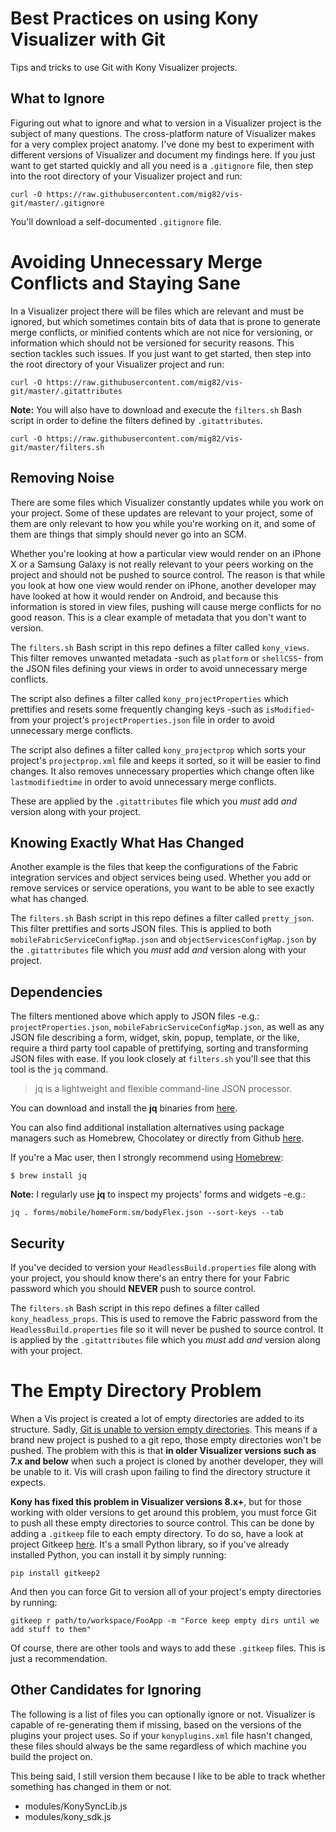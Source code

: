 # Best Practices on using Kony Visualizer with Git

Tips and tricks to use Git with Kony Visualizer projects.

## What to Ignore

Figuring out what to ignore and what to version in a Visualizer project is the subject of many questions. The cross-platform nature of Visualizer makes for a very complex project anatomy. I've done my best to experiment with different versions of Visualizer and document my findings here. If you just want to get started quickly and all you need is a `.gitignore` file, then step into the root directory of your Visualizer project and run:

    curl -O https://raw.githubusercontent.com/mig82/vis-git/master/.gitignore

You'll download a self-documented `.gitignore` file.

# Avoiding Unnecessary Merge Conflicts and Staying Sane

In a Visualizer project there will be files which are relevant and must be ignored, but which sometimes contain bits of data that is prone to generate merge conflicts, or minified contents which are not nice for versioning, or information which should not be versioned for security reasons. This section tackles such issues.
If you just want to get started, then step into the root directory of your Visualizer project and run:

    curl -O https://raw.githubusercontent.com/mig82/vis-git/master/.gitattributes

**Note:** You will also have to download and execute the `filters.sh` Bash script in order
to define the filters defined by `.gitattributes`.

	curl -O https://raw.githubusercontent.com/mig82/vis-git/master/filters.sh

## Removing Noise

There are some files which Visualizer constantly updates while you work on your
project. Some of these updates are relevant to your project, some of them are
only relevant to how you while you're working on it, and some of them are things
that simply should never go into an SCM.

Whether you're looking at how a particular view would render on an iPhone X or a
Samsung Galaxy is not really relevant to your peers working on the project and
should not be pushed to source control. The reason is that while you look at how
one view would render on iPhone, another developer may have looked at how it
would render on Android, and because this information is stored in view files,
pushing will cause merge conflicts for no good reason. This is a clear example
of metadata that you don't want to version.

The `filters.sh` Bash script in this repo defines a filter called `kony_views`.
This filter removes unwanted metadata -such as `platform` or `shellCSS`- from
the JSON files defining your views in order to avoid unnecessary merge conflicts.

The script also defines a filter called `kony_projectProperties` which prettifies
and resets some frequently changing keys -such as `isModified`- from your project's
`projectProperties.json` file in order to avoid unnecessary merge conflicts.

The script also defines a filter called `kony_projectprop` which sorts your
project's `projectprop.xml` file and keeps it sorted, so it will be easier to
find changes. It also removes unnecessary properties which change often like
`lastmodifiedtime` in order to avoid unnecessary merge conflicts.

These are applied by the `.gitattributes` file
which you *must* add *and* version along with your project.

## Knowing Exactly What Has Changed

Another example is the files that keep the configurations of the Fabric integration
services and object services being used. Whether you add or remove services or
service operations, you want to be able to see exactly what has changed.

The `filters.sh` Bash script in this repo defines a filter called `pretty_json`.
This filter prettifies and sorts JSON files.
This is applied to both `mobileFabricServiceConfigMap.json` and
`objectServicesConfigMap.json` by the `.gitattributes` file which you *must* add
 *and* version along with your project.

## Dependencies

The filters mentioned above which apply to JSON files -e.g.: `projectProperties.json`,
`mobileFabricServiceConfigMap.json`, as well as any JSON file describing a form,
widget, skin, popup, template, or the like, require a third party tool capable of
prettifying, sorting and transforming JSON files with ease. If you look closely at
`filters.sh` you'll see that this tool is the `jq` command.

> jq is a lightweight and flexible command-line JSON processor.

You can download and install the **jq** binaries from [here](https://stedolan.github.io/jq).

You can also find additional installation alternatives using package managers such as Homebrew, Chocolatey or directly from Github [here](https://github.com/stedolan/jq/wiki/Installation).

If you're a Mac user, then I strongly recommend using [Homebrew](https://brew.sh/):

    $ brew install jq

**Note:** I regularly use **jq** to inspect my projects' forms and widgets -e.g.:

    jq . forms/mobile/homeForm.sm/bodyFlex.json --sort-keys --tab

## Security

If you've decided to version your `HeadlessBuild.properties` file along with your
project, you should know there's an entry there for your Fabric password which
you should **NEVER** push to source control.

The `filters.sh` Bash script in this repo defines a filter called
`kony_headless_props`. This is used to remove the Fabric password from the `HeadlessBuild.properties` file so it will never be pushed to source control. It
is applied by the `.gitattributes` file which you *must* add *and* version along
 with your project.

# The Empty Directory Problem

When a Vis project is created a lot of empty directories are added to its structure. Sadly, [Git is unable to version empty directories](https://git.wiki.kernel.org/index.php/GitFaq#Can_I_add_empty_directories.3F). This means if a brand new project is pushed to a git repo, those empty directories won't be pushed. The problem with this is that
**in older Visualizer versions such as 7.x and below** when such a project is cloned by another developer, they will be unable to it. Vis will crash upon failing to find the directory structure it expects.

**Kony has fixed this problem in Visualizer versions 8.x+**, but for those working with older versions to get around this problem, you must force Git to push all these empty directories to source control. This can be done by adding a `.gitkeep` file to each empty directory. To do so, have a look at project Gitkeep [here](https://pypi.org/project/gitkeep2). It's a small Python library, so if you've already installed Python, you can install it by simply running:

    pip install gitkeep2

And then you can force Git to version all of your project's empty
directories by running:

    gitkeep r path/to/workspace/FooApp -m "Force keep empty dirs until we add stuff to them"

Of course, there are other tools and ways to add these `.gitkeep` files. This is just a recommendation.

## Other Candidates for Ignoring

The following is a list of files you can optionally ignore or not. Visualizer is
capable of re-generating them if missing, based on the versions of the plugins
your project uses. So if your `konyplugins.xml` file hasn't changed, these files
should always be the same regardless of which machine you build the project on.

This being said, I still version them because I like to be able to track whether
something has changed in them or not.

* modules/KonySyncLib.js
* modules/kony_sdk.js
